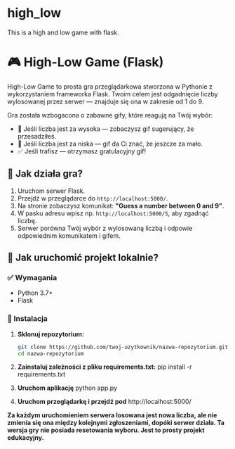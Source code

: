 # high_low
This is a high and low game with flask.

# 🎮 High-Low Game (Flask)

High-Low Game to prosta gra przeglądarkowa stworzona w Pythonie z wykorzystaniem frameworka Flask. Twoim celem jest odgadnięcie liczby wylosowanej przez serwer — znajduje się ona w zakresie od 1 do 9.

Gra została wzbogacona o zabawne gify, które reagują na Twój wybór:

- 🔼 Jeśli liczba jest za wysoka — zobaczysz gif sugerujący, że przesadziłeś.
- 🔽 Jeśli liczba jest za niska — gif da Ci znać, że jeszcze za mało.
- ✅ Jeśli trafisz — otrzymasz gratulacyjny gif!

## 🧩 Jak działa gra?

1. Uruchom serwer Flask.
2. Przejdź w przeglądarce do `http://localhost:5000/`.
3. Na stronie zobaczysz komunikat: **"Guess a number between 0 and 9"**.
4. W pasku adresu wpisz np. `http://localhost:5000/5`, aby zgadnąć liczbę.
5. Serwer porówna Twój wybór z wylosowaną liczbą i odpowie odpowiednim komunikatem i gifem.

## 🚀 Jak uruchomić projekt lokalnie?

### ✅ Wymagania

- Python 3.7+
- Flask

### 🔧 Instalacja

1. **Sklonuj repozytorium:**
   ```bash
   git clone https://github.com/twoj-uzytkownik/nazwa-repozytorium.git
   cd nazwa-repozytorium
   
2. **Zainstaluj zależności z pliku requirements.txt:**
   pip install -r requirements.txt

3. **Uruchom aplikację**
   python app.py

4. **Uruchom przeglądarkę i przejdź pod**
   http://localhost:5000/


**Za każdym uruchomieniem serwera losowana jest nowa liczba, ale nie zmienia się ona między kolejnymi zgłoszeniami, dopóki serwer działa. Ta wersja gry nie posiada resetowania wyboru. Jest to prosty projekt edukacyjny.**
